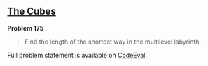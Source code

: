 [The Cubes][ce]
---------------

**Problem 175**

> Find the length of the shortest way in the multilevel labyrinth.

Full problem statement is available on [CodeEval][ce].

[ce]: https://www.codeeval.com/browse/175/
      "View problem statement on CodeEval"
